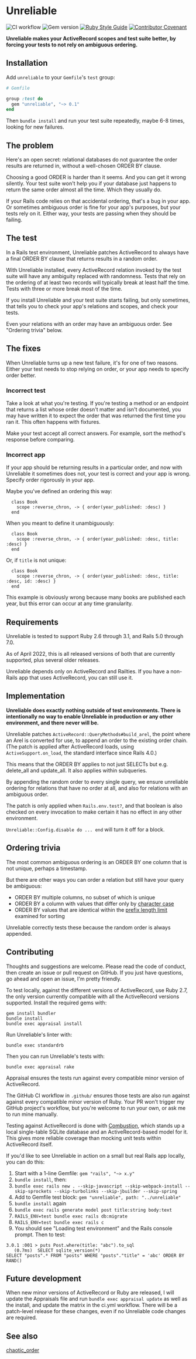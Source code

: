 # Unreliable

![CI workflow](https://github.com/jamiemccarthy/unreliable/actions/workflows/ci.yml/badge.svg)
![Gem version](https://img.shields.io/gem/v/unreliable)
[![Ruby Style Guide](https://img.shields.io/badge/code_style-standard-brightgreen.svg)](https://github.com/testdouble/standard)
[![Contributor Covenant](https://img.shields.io/badge/Contributor%20Covenant-2.1-4baaaa)](code_of_conduct.md)

**Unreliable makes your ActiveRecord scopes and test suite better, by forcing your tests to not rely on ambiguous ordering.**

## Installation

Add `unreliable` to your `Gemfile`'s `test` group:

```ruby
# Gemfile

group :test do
  gem "unreliable", "~> 0.1"
end
```

Then `bundle install` and run your test suite repeatedly, maybe 6-8 times, looking for new failures.

## The problem

Here's an open secret: relational databases do not guarantee the order results are returned in, without a well-chosen ORDER BY clause.

Choosing a good ORDER is harder than it seems. And you can get it wrong silently. Your test suite won't help you if your database just happens to return the same order almost all the time. Which they usually do.

If your Rails code relies on that accidental ordering, that's a bug in your app. Or sometimes ambiguous order is fine for your app's purposes, but your tests rely on it. Either way, your tests are passing when they should be failing.

## The test

In a Rails test environment, Unreliable patches ActiveRecord to always have a final ORDER BY clause that returns results in a random order.

With Unreliable installed, every ActiveRecord relation invoked by the test suite will have any ambiguity replaced with randomness. Tests that rely on the ordering of at least two records will typically break at least half the time. Tests with three or more break most of the time.

If you install Unreliable and your test suite starts failing, but only sometimes, that tells you to check your app's relations and scopes, and check your tests.

Even your relations with an order may have an ambiguous order. See "Ordering trivia" below.

## The fixes

When Unreliable turns up a new test failure, it's for one of two reasons. Either your test needs to stop relying on order, or your app needs to specify order better.

### Incorrect test

Take a look at what you're testing. If you're testing a method or an endpoint that returns a list whose order doesn't matter and isn't documented, you may have written it to expect the order that was returned the first time you ran it. This often happens with fixtures.

Make your test accept all correct answers. For example, sort the method's response before comparing.

### Incorrect app

If your app should be returning results in a particular order, and now with Unreliable it sometimes does not, your test is correct and your app is wrong. Specify order rigorously in your app.

Maybe you've defined an ordering this way:

```
  class Book
    scope :reverse_chron, -> { order(year_published: :desc) }
  end
```

When you meant to define it unambiguously:

```
  class Book
    scope :reverse_chron, -> { order(year_published: :desc, title: :desc) }
  end
```

Or, if `title` is not unique:

```
  class Book
    scope :reverse_chron, -> { order(year_published: :desc, title: :desc, id: :desc) }
  end
```

This example is obviously wrong because many books are published each year, but this error can occur at any time granularity.

## Requirements

Unreliable is tested to support Ruby 2.6 through 3.1, and Rails 5.0 through 7.0.

As of April 2022, this is all released versions of both that are currently supported, plus several older releases.

Unreliable depends only on ActiveRecord and Railties. If you have a non-Rails app that uses ActiveRecord, you can still use it.

## Implementation

**Unreliable does exactly nothing outside of test environments. There is intentionally no way to enable Unreliable in production or any other environment, and there never will be.**

Unreliable patches `ActiveRecord::QueryMethods#build_arel`, the point where an Arel is converted for use, to append an order to the existing order chain. (The patch is applied after ActiveRecord loads, using `ActiveSupport.on_load`, the standard interface since Rails 4.0.)

This means that the ORDER BY applies to not just SELECTs but e.g. delete_all and update_all. It also applies within subqueries.

By appending the random order to every single query, we ensure unreliable ordering for relations that have no order at all, and also for relations with an ambiguous order.

The patch is only applied when `Rails.env.test?`, and that boolean is also checked on every invocation to make certain it has no effect in any other environment.

`Unreliable::Config.disable do ... end` will turn it off for a block.

## Ordering trivia

The most common ambiguous ordering is an ORDER BY one column that is not unique, perhaps a timestamp.

But there are other ways you can order a relation but still have your query be ambiguous:

* ORDER BY multiple columns, no subset of which is unique
* ORDER BY a column with values that differ only by [character case](https://dev.mysql.com/doc/refman/8.0/en/sorting-rows.html)
* ORDER BY values that are identical within the [prefix length limit](https://dev.mysql.com/doc/refman/8.0/en/server-system-variables.html#sysvar_max_sort_length) examined for sorting

Unreliable correctly tests these because the random order is always appended.

## Contributing

Thoughts and suggestions are welcome. Please read the code of conduct, then create an issue or pull request on GitHub. If you just have questions, go ahead and open an issue, I'm pretty friendly.

To test locally, against the different versions of ActiveRecord, use Ruby 2.7, the only version currently compatible with all the ActiveRecord versions supported. Install the required gems with:

```
gem install bundler
bundle install
bundle exec appraisal install
```

Run Unreliable's linter with:

```
bundle exec standardrb
```

Then you can run Unreliable's tests with:

```
bundle exec appraisal rake
```

Appraisal ensures the tests run against every compatible minor version of ActiveRecord.

The GitHub CI workflow in `.github/` ensures those tests are also run against against every compatible minor version of Ruby. Your PR won't trigger my GitHub project's workflow, but you're welcome to run your own, or ask me to run mine manually.

Testing against ActiveRecord is done with [Combustion](https://github.com/pat/combustion), which stands up a local single-table SQLite database and an ActiveRecord-based model for it. This gives more reliable coverage than mocking unit tests within ActiveRecord itself.

If you'd like to see Unreliable in action on a small but real Rails app locally, you can do this:

1. Start with a 1-line Gemfile: `gem "rails", "~> x.y"`
2. `bundle install`, then:
3. `bundle exec rails new . --skip-javascript --skip-webpack-install --skip-sprockets --skip-turbolinks --skip-jbuilder --skip-spring`
4. Add to Gemfile test block: `gem "unreliable", path: "../unreliable"`
5. `bundle install` again
6. `bundle exec rails generate model post title:string body:text`
7. `RAILS_ENV=test bundle exec rails db:migrate`
8. `RAILS_ENV=test bundle exec rails c`
9. You should see "Loading test environment" and the Rails console prompt. Then to test:

```
3.0.1 :001 > puts Post.where(title: "abc").to_sql
   (0.7ms)  SELECT sqlite_version(*)
SELECT "posts".* FROM "posts" WHERE "posts"."title" = 'abc' ORDER BY RAND()
```

## Future development

When new minor versions of ActiveRecord or Ruby are released, I will update the Appraisals file and run `bundle exec appraisal update` as well as the install, and update the matrix in the ci.yml workflow. There will be a patch-level release for these changes, even if no Unreliable code changes are required.

## See also

[chaotic_order](https://rubygems.org/gems/chaotic_order)
